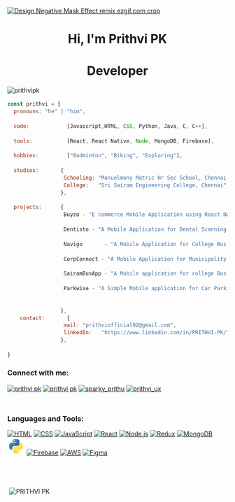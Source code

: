 <a href="https://gifyu.com/image/Sa9rd"><img src="https://s9.gifyu.com/images/Sa9rd.gif" alt="Design Negative Mask Effect remix ezgif.com crop" border="0" /></a>
<h1 align="center">Hi, I'm Prithvi PK</h1>
<h1 align="center">Developer</h1>

<p align="left"> <img src="https://komarev.com/ghpvc/?username=PRITHVI-OFFICIAL&label=Profile%20views&color=129e00&style=plastic" alt="prithvipk" /> </p>

```javascript
const prithvi = {
  pronouns: "he" | "him",
  
  code:            [Javascript,HTML, CSS, Python, Java, C, C++],
  
  tools:           [React, React Native, Node, MongoDB, Firebase],
  
  hobbies:         ["Badminton", "Biking", "Exploring"],
  
  studies:       {
                  Schooling: "Manuelmony Matric Hr Sec School, Chennai - 600041",
                  College:   "Sri Sairam Engineering College, Chennai",
                 },
            
  projects:      {
                  Buyzo - "E commerce Mobile Application using React Native, Node, Mongo, Redux",
                  
                  Dentisto - "A Mobile Application for Dental Scanning  using React Native, Firebase, Pytorch, YOLOV5, FastAPI",
                  
                  Navigo       - "A Mobile Application for College Bus Tracking using React Native, Firebase, Google Maps",
                  
                  CorpConnect - "A Mobile Application for Municipality Corporation using React Native, Firebase",
                  
                  SairamBusApp - "A Mobile application for college Bus Booking ", 
                  
                  Parkwise - "A Simple Mobile application for Car Parking Booking", 
                  
      
                 },
    contact:       {
                  mail: "prithviofficial02@gmail.com",
                  linkedIn:   "https://www.linkedin.com/in/PRITHVI-PK/",
                 },

}
```










<h3 align="left">Connect with me:</h3>
<p align="left">
<a href="https://linkedin.com/in/PRITHVI-PK" target="blank"><img align="center" src="https://raw.githubusercontent.com/rahuldkjain/github-profile-readme-generator/master/src/images/icons/Social/linked-in-alt.svg" alt="prithvi pk" height="30" width="40" /></a>
<a href="https://www.facebook.com/prithupkzz.prithupkzz/" target="blank"><img align="center" src="https://raw.githubusercontent.com/rahuldkjain/github-profile-readme-generator/master/src/images/icons/Social/facebook.svg" alt="prithvi pk" height="30" width="40" /></a>
<a href="https://www.instagram.com/sparky_prithu/" target="blank"><img align="center" src="https://raw.githubusercontent.com/rahuldkjain/github-profile-readme-generator/master/src/images/icons/Social/instagram.svg" alt="sparky_prithu" height="30" width="40" /></a>
<a href="https://dribbble.com/prithvi_ux" target="blank"><img align="center" src="https://raw.githubusercontent.com/rahuldkjain/github-profile-readme-generator/master/src/images/icons/Social/dribbble.svg" alt="prithvi_ux" height="30" width="40" /></a>
</p>


<h3 align="left" style="margin-top:50px">Languages and Tools:</h3>
<p align="left">
  <a href="https://www.w3schools.com/html/" target="_blank"><img src="https://user-images.githubusercontent.com/25181517/192158954-f88b5814-d510-4564-b285-dff7d6400dad.png" alt="HTML" width="40" height="40"/></a>
  <a href="https://www.w3schools.com/css//" target="_blank"><img src="https://user-images.githubusercontent.com/25181517/183898674-75a4a1b1-f960-4ea9-abcb-637170a00a75.png" alt="CSS" width="40" height="40"/></a>
  <a href="https://developer.mozilla.org/en-US/docs/Web/JavaScript" target="_blank"><img src="https://user-images.githubusercontent.com/25181517/117447155-6a868a00-af3d-11eb-9cfe-245df15c9f3f.png" alt="JavaScript" width="40" height="40"/></a>
  <a href="https://www.react.dev/" target="_blank"><img src="https://user-images.githubusercontent.com/25181517/183897015-94a058a6-b86e-4e42-a37f-bf92061753e5.png" alt="React" width="40" height="40"/></a>
  <a href="https://www.nodejs.org/" target="_blank"><img src="https://user-images.githubusercontent.com/25181517/183568594-85e280a7-0d7e-4d1a-9028-c8c2209e073c.png" alt="Node.js" width="40" height="40"/></a>
  <a href="https://www.redux.com/" target="_blank"><img src="https://user-images.githubusercontent.com/25181517/187896150-cc1dcb12-d490-445c-8e4d-1275cd2388d6.png" alt="Redux" width="40" height="40"/></a>
  <a href="https://www.mongodb.com/" target="_blank"><img src="https://user-images.githubusercontent.com/25181517/182884177-d48a8579-2cd0-447a-b9a6-ffc7cb02560e.png" alt="MongoDB" width="40" height="40"/></a>
  <a href="https://www.python.org" target="_blank"><img src="https://raw.githubusercontent.com/devicons/devicon/master/icons/python/python-original.svg" alt="Python" width="40" height="40"/></a>
  <a href="https://www.firebase.com/" target="_blank"><img src="https://user-images.githubusercontent.com/25181517/189716855-2c69ca7a-5149-4647-936d-780610911353.png" alt="Firebase" width="40" height="40"/></a>
  <a href="https://www.aws.com/" target="_blank"><img src="https://user-images.githubusercontent.com/25181517/183896132-54262f2e-6d98-41e3-8888-e40ab5a17326.png" alt="AWS" width="40" height="40"/></a>
  <a href="https://www.figma.com" target="_blank"><img src="https://user-images.githubusercontent.com/25181517/189715289-df3ee512-6eca-463f-a0f4-c10d94a06b2f.png" alt="Figma" width="40" height="40"/></a>
</p>








<p style="margin-top:70px">&nbsp;<img align="center" src="https://github-readme-stats.vercel.app/api?username=PRITHVI-OFFICIAL&show_icons=true&locale=en" alt="PRITHVI PK" /></p>







